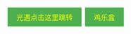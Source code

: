 <html lang="en">
<head>
  <meta charset="UTF-8">
  <meta name="viewport" content="width=device-width, initial-scale=1.0">
  <title>Fireworks Effect</title>
  <style>
  </style>
</head>
<body>
	<a href="https://www.123pan.com/s/DiuZjv-R2na.html" class="button">光遇点击这里跳转</a>  
	<a href="https://hanmuying.github.io/ai-kun" class="button">鸡乐盒</a>
	<style>  
	    .button {  
	        display: inline-block;  
	        padding: 10px 20px;  
	        text-decoration: none;  
	        background-color: #4CAF50; /* Green */  
	        border: none;  
	        color: yellow;  
	        text-align: center;  
	        text-decoration: none;  
	        display: inline-block;  
	        font-size: 16px;  
	        margin: 4px 2px;  
	        cursor: pointer;  
	    }  
	</style>
  <script>
  </script>
</body>
</html>
